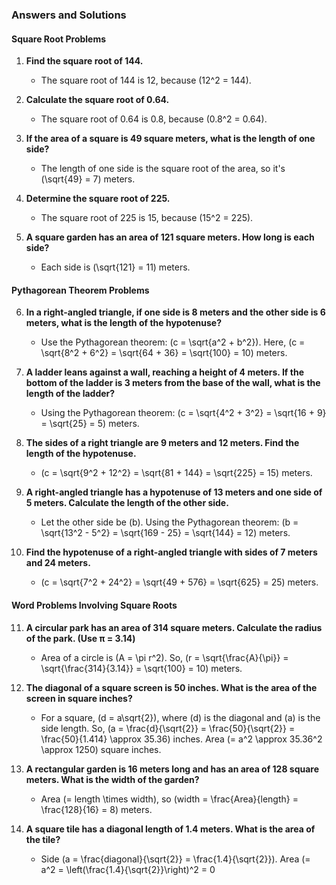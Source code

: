 ### Answers and Solutions

#### Square Root Problems

1. **Find the square root of 144.**
   - The square root of 144 is 12, because \(12^2 = 144\).

2. **Calculate the square root of 0.64.**
   - The square root of 0.64 is 0.8, because \(0.8^2 = 0.64\).

3. **If the area of a square is 49 square meters, what is the length of one side?**
   - The length of one side is the square root of the area, so it's \(\sqrt{49} = 7\) meters.

4. **Determine the square root of 225.**
   - The square root of 225 is 15, because \(15^2 = 225\).

5. **A square garden has an area of 121 square meters. How long is each side?**
   - Each side is \(\sqrt{121} = 11\) meters.

#### Pythagorean Theorem Problems

6. **In a right-angled triangle, if one side is 8 meters and the other side is 6 meters, what is the length of the hypotenuse?**
   - Use the Pythagorean theorem: \(c = \sqrt{a^2 + b^2}\). Here, \(c = \sqrt{8^2 + 6^2} = \sqrt{64 + 36} = \sqrt{100} = 10\) meters.

7. **A ladder leans against a wall, reaching a height of 4 meters. If the bottom of the ladder is 3 meters from the base of the wall, what is the length of the ladder?**
   - Using the Pythagorean theorem: \(c = \sqrt{4^2 + 3^2} = \sqrt{16 + 9} = \sqrt{25} = 5\) meters.

8. **The sides of a right triangle are 9 meters and 12 meters. Find the length of the hypotenuse.**
   - \(c = \sqrt{9^2 + 12^2} = \sqrt{81 + 144} = \sqrt{225} = 15\) meters.

9. **A right-angled triangle has a hypotenuse of 13 meters and one side of 5 meters. Calculate the length of the other side.**
   - Let the other side be \(b\). Using the Pythagorean theorem: \(b = \sqrt{13^2 - 5^2} = \sqrt{169 - 25} = \sqrt{144} = 12\) meters.

10. **Find the hypotenuse of a right-angled triangle with sides of 7 meters and 24 meters.**
    - \(c = \sqrt{7^2 + 24^2} = \sqrt{49 + 576} = \sqrt{625} = 25\) meters.

#### Word Problems Involving Square Roots

11. **A circular park has an area of 314 square meters. Calculate the radius of the park. (Use π = 3.14)**
    - Area of a circle is \(A = \pi r^2\). So, \(r = \sqrt{\frac{A}{\pi}} = \sqrt{\frac{314}{3.14}} = \sqrt{100} = 10\) meters.

12. **The diagonal of a square screen is 50 inches. What is the area of the screen in square inches?**
    - For a square, \(d = a\sqrt{2}\), where \(d\) is the diagonal and \(a\) is the side length. So, \(a = \frac{d}{\sqrt{2}} = \frac{50}{\sqrt{2}} = \frac{50}{1.414} \approx 35.36\) inches. Area \(= a^2 \approx 35.36^2 \approx 1250\) square inches.

13. **A rectangular garden is 16 meters long and has an area of 128 square meters. What is the width of the garden?**
    - Area \(= length \times width\), so \(width = \frac{Area}{length} = \frac{128}{16} = 8\) meters.

14. **A square tile has a diagonal length of 1.4 meters. What is the area of the tile?**
    - Side \(a = \frac{diagonal}{\sqrt{2}} = \frac{1.4}{\sqrt{2}}\). Area \(= a^2 = \left(\frac{1.4}{\sqrt{2}}\right)^2 = 0
